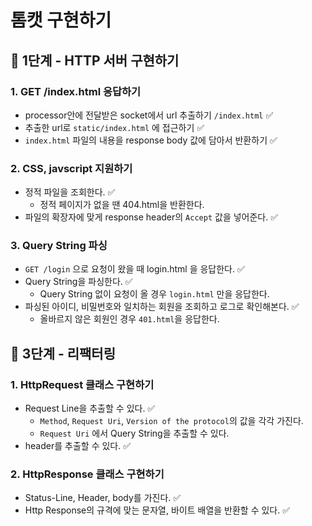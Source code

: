 # 톰캣 구현하기

## 🚀 1단계 - HTTP 서버 구현하기
### 1. GET /index.html 응답하기

- processor안에 전달받은 socket에서 url 추출하기 `/index.html`  ✅
- 추출한 url로 `static/index.html` 에 접근하기 ✅
- `index.html` 파일의 내용을 response body 값에 담아서 반환하기 ✅

### 2. CSS, javscript 지원하기

- 정적 파일을 조회한다. ✅
  - 정적 페이지가 없을 땐 404.html을 반환한다.
- 파일의 확장자에 맞게 response header의 `Accept`  값을 넣어준다. ✅

### 3. Query String 파싱

- `GET /login` 으로 요청이 왔을 때 login.html 을 응답한다. ✅
- Query String을 파싱한다. ✅
  - Query String 없이 요청이 올 경우 `login.html` 만을 응답한다.
- 파싱된 아이디, 비밀번호와 일치하는 회원을 조회하고 로그로 확인해본다. ✅
  - 올바르지 않은 회원인 경우 `401.html`을 응답한다.

## 🚀 3단계 - 리팩터링
### 1. HttpRequest 클래스 구현하기

- Request Line을 추출할 수 있다. ✅
  - `Method`, `Request Uri`, `Version of the protocol`의 값을 각각 가진다.
  - `Request Uri` 에서 Query String을 추출할 수 있다.
- header를 추출할 수 있다. ✅

### 2. HttpResponse 클래스 구현하기

- Status-Line, Header, body를 가진다. ✅
- Http Response의 규격에 맞는 문자열, 바이트 배열을 반환할 수 있다. ✅
